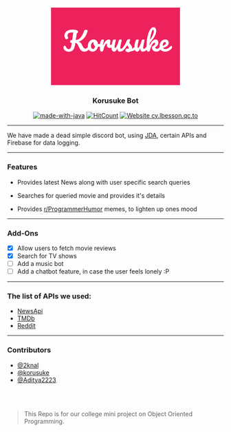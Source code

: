 <p align="center">
  <a href="" rel="noopener">
 <img width=300px src="./assets/Korusuke.png" alt="Korusuke-Bot-logo"></a>
</p>

<h3 align="center">Korusuke Bot</h3>

<div align="center">

[![made-with-java](https://img.shields.io/badge/Made%20with-Java-Pink.svg)](https://www.java.com/)
[![HitCount](http://hits.dwyl.io/2knal/Probably-OOPM.svg)](http://hits.dwyl.io/2knal/Probably-OOPM)
[![Website cv.lbesson.qc.to](https://img.shields.io/website-up-down-green-red/http/cv.lbesson.qc.to.svg)](http://oopm.herokuapp.com/)
<br>

</div>

------------------------------------------

We have made a dead simple discord bot, using [JDA](https://github.com/DV8FromTheWorld/JDA), certain APIs and Firebase for data logging.

------------------------------------------
### Features

- Provides latest News along with user specific search queries

- Searches for queried movie and provides it's details

- Provides [r/ProgrammerHumor](https://www.reddit.com/r/ProgrammerHumor/) memes, to lighten up ones mood

------------------------------------------
### Add-Ons

- [x] Allow users to fetch movie reviews 
- [x] Search for TV shows
- [ ] Add a music bot
- [ ] Add a chatbot feature, in case the user feels lonely :P

------------------------------------------
### The list of APIs we used:

- [NewsApi](https://newsapi.org/)
- [TMDb](https://www.themoviedb.org/)
- [Reddit](https://www.reddit.com/)


------------------------------------------
### Contributors

- [@2knal](https://github.com/2knal)
- [@korusuke](https://github.com/korusuke)
- [@Aditya2223](https://github.com/Aditya2223)

<br>
<br>

> This Repo is for our college mini project on Object Oriented Programming.

